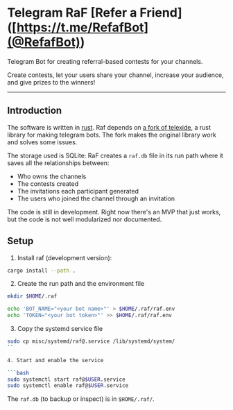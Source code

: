 # Telegram RaF \[Refer a Friend\]([https://t.me/RefafBot](@RefafBot))

Telegram Bot for creating referral-based contests for your channels.

Create contests, let your users share your channel, increase your audience, and give prizes to the winners!

---

## Introduction

The software is written in [rust](https://github.com/rust-lang/rust). Raf depends on [a fork of telexide](https://github.com/galeone/telexide), a rust library for making telegram bots. The fork makes the original library work and solves some issues.

The storage used is SQLite: RaF creates a `raf.db` file in its run path where it saves all the relationships between:

- Who owns the channels
- The contests created
- The invitations each participant generated
- The users who joined the channel through an invitation

The code is still in development. Right now there's an MVP that just works, but the code is not well modularized nor documented.

## Setup

1. Install raf (development version):

```bash
cargo install --path .
```

2. Create the run path and the environment file

```bash
mkdir $HOME/.raf

echo 'BOT_NAME="<your bot name>"' > $HOME/.raf/raf.env
echo 'TOKEN="<your bot token>"' >> $HOME/.raf/raf.env
```

3. Copy the systemd service file

```bash
sudo cp misc/systemd/raf@.service /lib/systemd/system/
``

4. Start and enable the service

```bash
sudo systemctl start raf@$USER.service
sudo systemctl enable raf@$USER.service
```

The `raf.db` (to backup or inspect) is in `$HOME/.raf/`.
